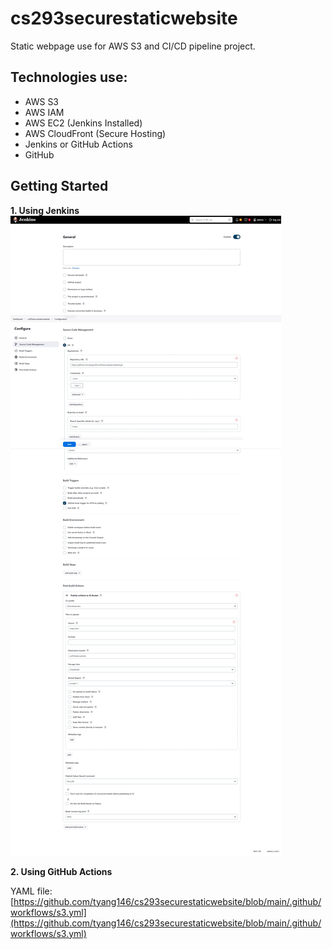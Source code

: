 # cs293securestaticwebsite

Static webpage use for AWS S3 and CI/CD pipeline project.

## Technologies use:
- AWS S3
- AWS IAM
- AWS EC2 (Jenkins Installed)
- AWS CloudFront (Secure Hosting)
- Jenkins or GitHub Actions
- GitHub

## Getting Started
**1. Using Jenkins**
![jenkins](https://github.com/tyang146/cs293securestaticwebsite/blob/main/Photos/jenkins.jpeg)

**2. Using GitHub Actions**

YAML file: [https://github.com/tyang146/cs293securestaticwebsite/blob/main/.github/workflows/s3.yml](https://github.com/tyang146/cs293securestaticwebsite/blob/main/.github/workflows/s3.yml)
